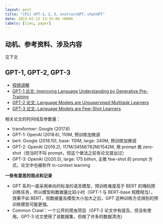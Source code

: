 ```yaml
---
layout: post
title: "(P1) GPT-1，2，3，instructGPT，chatGPT"
date: 2023-02-12 13:31:04 +0800
labels: [limu, paper]
---
```


## 动机、参考资料、涉及内容

见下文

## GPT-1, GPT-2, GPT-3

- [视频讲解](https://www.bilibili.com/video/BV1AF411b7xQ)
- [GPT-1 论文: Improving Language Understanding by Generative Pre-Training](https://s3-us-west-2.amazonaws.com/openai-assets/research-covers/language-unsupervised/language_understanding_paper.pdf)
- [GPT-2 论文: Language Models are Unsupervised Multitask Learners](https://d4mucfpksywv.cloudfront.net/better-language-models/language_models_are_unsupervised_multitask_learners.pdf)
- [GPT-3 论文: Language Models are Few-Shot Learners](https://arxiv.org/pdf/2005.14165.pdf)

相关论文的时间线及参数量：

- transformer: Google (2017.6)
- GPT-1: OpenAI (2018.6), 110M, 预训练加微调
- bert: Google (2018.10), base: 110M, large: 340M, 预训练加微调
- GPT-2: OpenAI (2019.2), 117M/345M/762M/1542M, 用 prompt 做 zero-shot（但当时不叫 prompt，但这个做法之前有论文提出过）
- GPT-3: OpenAI (2020.5), large: 175 billion, 主推 few-shot 的 prompt 方式，论文中也被称作 in-context learning


**一些有意思的观点和记录**

- GPT 系列一直采用单向的标准的语言模型，预训练难度高于 BERT 的掩码预训练任务，所以模型和数据量比较小时（GPT-1 与 BERT-base 规模相当），效果不如 BERT，但数据量及模型大小加大之后，GPT 这种训练方式得到的预训练模型可能更强。
- Common Crawl：一个公开的爬虫项目（GPT-2 论文中有提及，但没有使用。GPT-3 论文使用了该数据集，但做了许多的数据清洗）
